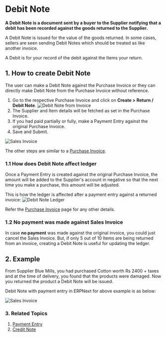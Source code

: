 <!-- add-breadcrumbs -->
# Debit Note

**A Debit Note is a document sent by a buyer to the Supplier notifying that a debit has been recorded against the goods returned to the Supplier.**

A Debit Note is issued for the value of the goods returned. In some cases, sellers are seen sending Debit Notes which should be treated as like another invoice.

A Debit is for your record of the debit against the Items your return.

## 1. How to create Debit Note

The user can make a Debit Note against the Purchase Invoice or they can directly make Debit Note from the Purchase Invoice without reference.

1. Go to the respective Purchase Invoice and click on **Create > Return / Debit Note**.
 ![Debit Note from Invoice](/docs/assets/img/accounts/debit-note-from-invoice.png)
1. The Supplier and Item details will be fetched as set in the Purchase Invoice.
1. If you had paid partially or fully, make a Payment Entry against the original Purchase Invoice.
1. Save and Submit.
 <img class="screenshot" alt="Sales Invoice" src="{{docs_base_url}}/v12/assets/img/accounts/debit-note.png">

The other steps are similar to a [Purchase Invoice](/docs/user/manual/en/accounts/purchase-invoice).


### 1.1 How does Debit Note affect ledger
Once a Payment Entry is created against the original Purchase Invoice, the amount will be added to the Supplier's account in negative so that the next time you make a purchase, this amount will be adjusted. 

This is how the ledger is affected after a payment entry against a returned invoice:
![Debit Note Ledger](/docs/assets/img/accounts/debit-note-ledger.png)

Refer the [Purchase Invoice](/docs/user/manual/en/accounts/purchase-invoice) page for any other details.

### 1.2 No payment was made against Sales Invoice
In case **no payment** was made against the original invoice, you could just cancel the Sales Invoice. But, if only 5 out of 10 Items are being returned from an invoice, creating a Debit Note is useful for updating the ledger.

## 2. Example
From Supplier Blue Mills, you had purchased Cotton worth Rs 2400 + taxes and at the time of delivery, you found that the products were damaged. Now you returned the product a Debit Note will be issued.

Debit Note with payment entry in ERPNext for above example is as below:

<img class="screenshot" alt="Sales Invoice" src="{{docs_base_url}}/v12/assets/img/accounts/debit_note_example1.gif">

### 3. Related Topics
1. [Payment Entry](/docs/user/manual/en/accounts/payment-entry)
1. [Credit Note](/docs/user/manual/en/accounts/credit-note)
